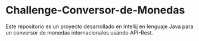 # Challenge-Conversor-de-Monedas
Este repositorio es un proyecto desarrollado en Intellij en lenguaje Java para un conversor de monedas internacionales usando API-Rest.
